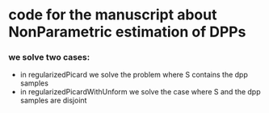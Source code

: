 # code for the manuscript about NonParametric estimation of DPPs

### we solve two cases:
* in regularizedPicard we solve the problem where S contains the dpp samples
* in regularizedPicardWithUnform we solve the case where S and the dpp samples are disjoint
